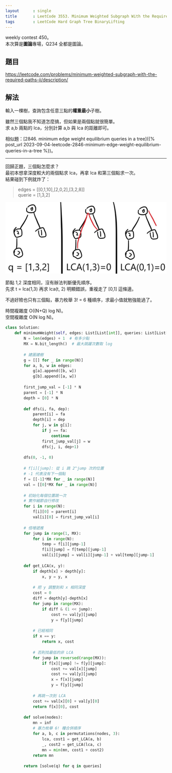 ```yaml
---
layout      : single
title       : LeetCode 3553. Minimum Weighted Subgraph With the Required Paths II
tags        : LeetCode Hard Graph Tree BinaryLifting
---
```

weekly contest 450。  
本次算是**圖論**專場，Q234 全都是圖論。  

## 題目

<https://leetcode.com/problems/minimum-weighted-subgraph-with-the-required-paths-ii/description/>

## 解法

輸入一棵樹，查詢包含任意三點的**權重最小**子樹。  

雖然三個點我不知道怎麼搞，但如果是兩個點就很簡單。  
求 a,b 兩點的 lca，分別計算 a,b 與 lca 的距離即可。  

相似題：[2846. minimum edge weight equilibrium queries in a tree]({% post_url 2023-09-04-leetcode-2846-minimum-edge-weight-equilibrium-queries-in-a-tree %})。  

---

回歸正題，三個點怎麼求？  
最初本想拿深度較大的兩個點求 lca，再拿 lca 和第三個點求一次。  
結果碰到下例就炸了：  
> edges = [[0,1,10],[2,0,2],[3,2,8]]  
> querie = [1,3,2]  

![示意圖](/assets/img/3553.jpg)  

節點 1,2 深度相同，沒有辦法判斷優先順序。  
先求 t = lca(1,3) 再求 lca(t, 2) 明顯錯誤，重複走了 [0,1] 這條邊。  

不過好險也只有三個點，暴力枚舉 3! = 6 種順序，求最小值就勉強能過了。  

時間複雜度 O((N+Q) log N)。  
空間複雜度 O(N log N)。  

```python
class Solution:
    def minimumWeight(self, edges: List[List[int]], queries: List[List[int]]) -> List[int]:
        N = len(edges) + 1  # 有多少點
        MX = N.bit_length()  # 最大跳躍次數取 log

        # 建圖建樹
        g = [[] for _ in range(N)]
        for a, b, w in edges:
            g[a].append([b, w])
            g[b].append([a, w])

        first_jump_val = [-1] * N
        parent = [-1] * N
        depth = [0] * N

        def dfs(i, fa, dep):
            parent[i] = fa
            depth[i] = dep
            for j, w in g[i]:
                if j == fa:
                    continue
                first_jump_val[j] = w
                dfs(j, i, dep+1)

        dfs(0, -1, 0)

        # f[i][jump]: 從 i 跳 2^jump 次的位置
        # -1 代表沒有下一個點
        f = [[-1]*MX for _ in range(N)]
        val = [[0]*MX for _ in range(N)]

        # 初始化每個位置跳一次
        # 實作細節自行修改
        for i in range(N):
            f[i][0] = parent[i]
            val[i][0] = first_jump_val[i]

        # 倍增遞推
        for jump in range(1, MX):
            for i in range(N):
                temp = f[i][jump-1]
                f[i][jump] = f[temp][jump-1]
                val[i][jump] = val[i][jump-1] + val[temp][jump-1]

        def get_LCA(x, y):
            if depth[x] > depth[y]:
                x, y = y, x

            # 把 y 調整到和 x 相同深度
            cost = 0
            diff = depth[y]-depth[x]
            for jump in range(MX):
                if diff & (1 << jump):
                    cost += val[y][jump]
                    y = f[y][jump]

            # 已經相同
            if x == y:
                return x, cost

            # 否則找最低的非 LCA
            for jump in reversed(range(MX)):
                if f[x][jump] != f[y][jump]:
                    cost += val[x][jump]
                    cost += val[y][jump]
                    x = f[x][jump]
                    y = f[y][jump]

            # 再跳一次到 LCA
            cost += val[x][0] + val[y][0]
            return f[x][0], cost

        def solve(nodes):
            mn = inf
            # 暴力枚舉 6! 種合併順序
            for a, b, c in permutations(nodes, 3):
                lca, cost1 = get_LCA(a, b)
                _, cost2 = get_LCA(lca, c)
                mn = min(mn, cost1 + cost2)
            return mn

        return [solve(q) for q in queries]
```
